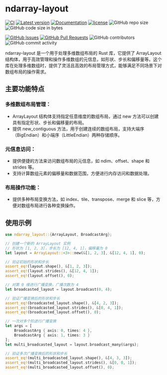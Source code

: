 ﻿# ndarray-layout

[![CI](https://github.com/InfiniTensor/ndarray-layout/actions/workflows/build.yml/badge.svg?branch=main)](https://github.com/InfiniTensor/ndarray-layout/actions)
[![Latest version](https://img.shields.io/crates/v/ndarray-layout.svg)](https://crates.io/crates/ndarray-layout)
[![Documentation](https://docs.rs/ndarray-layout/badge.svg)](https://docs.rs/ndarray-layout)
[![license](https://img.shields.io/github/license/InfiniTensor/ndarray-layout)](https://mit-license.org/)
![GitHub repo size](https://img.shields.io/github/repo-size/InfiniTensor/ndarray-layout)
![GitHub code size in bytes](https://img.shields.io/github/languages/code-size/InfiniTensor/ndarray-layout)

[![GitHub Issues](https://img.shields.io/github/issues/InfiniTensor/ndarray-layout)](https://github.com/InfiniTensor/ndarray-layout/issues)
[![GitHub Pull Requests](https://img.shields.io/github/issues-pr/InfiniTensor/ndarray-layout)](https://github.com/InfiniTensor/ndarray-layout/pulls)
![GitHub contributors](https://img.shields.io/github/contributors/InfiniTensor/ndarray-layout)
![GitHub commit activity](https://img.shields.io/github/commit-activity/m/InfiniTensor/ndarray-layout)


ndarray-layout 是一个用于处理多维数组布局的 Rust 库，它提供了 ArrayLayout 结构体，用于高效管理和操作多维数组的元信息，如形状、步长和偏移量等。这个库在处理多维数组时，提供了灵活且高效的布局管理方式，能够满足不同场景下对数组布局的操作需求。
## 主要功能特点
### 多维数组布局管理：

* ArrayLayout 结构体支持指定任意维度的数组布局，通过 new 方法可以创建具有指定形状、步长和偏移量的布局。
* 提供 new_contiguous 方法，用于创建连续的数组布局，支持大端序（BigEndian）和小端序（LittleEndian）两种存储顺序。

### 元信息访问：

* 提供便捷的方法来访问数组布局的元信息，如 ndim、offset、shape 和 strides 等。
* 支持计算数组元素的偏移量和数据范围，方便进行内存访问和数据处理。

### 布局操作功能：

* 提供多种布局变换方法，如 index、tile、transpose、merge 和 slice 等，方便对数组布局进行各种变换操作。

## 使用示例

```rust
use ndarray_layout::{ArrayLayout, BroadcastArg};

// 创建一个新的 ArrayLayout 实例
// 形状为 [1, 2, 3]，步长为 [12, 4, 1]，偏移量为 0
let layout = ArrayLayout::<3>::new(&[1, 2, 3], &[12, 4, 1], 0);

// 验证初始的形状和步长
assert_eq!(layout.shape(), &[1, 2, 3]);
assert_eq!(layout.strides(), &[12, 4, 1]);
assert_eq!(layout.offset(), 0);

// 对第 0 维进行广播变换，广播次数为 4
let broadcasted_layout = layout.broadcast(0, 4);

// 验证广播变换后的形状和步长
assert_eq!(broadcasted_layout.shape(), &[4, 2, 3]);
assert_eq!(broadcasted_layout.strides(), &[0, 4, 1]);
assert_eq!(broadcasted_layout.offset(), 0);

// 一次对多个阶进行广播变换
let args = [
    BroadcastArg { axis: 0, times: 4 },
    BroadcastArg { axis: 1, times: 3 }
];
let multi_broadcasted_layout = layout.broadcast_many(&args);

// 验证多次广播变换后的形状和步长
assert_eq!(multi_broadcasted_layout.shape(), &[4, 3, 3]);
assert_eq!(multi_broadcasted_layout.strides(), &[0, 0, 1]);
assert_eq!(multi_broadcasted_layout.offset(), 0);
```


